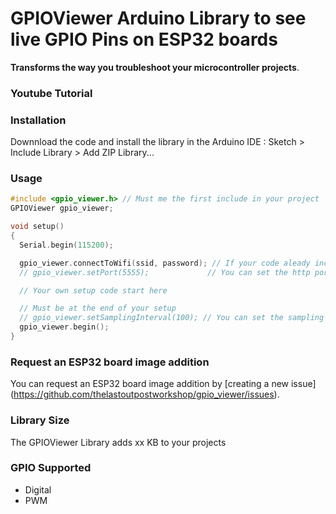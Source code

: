 # GPIOViewer Arduino Library to see live GPIO Pins on ESP32 boards
**Transforms the way you troubleshoot your microcontroller projects**. 

### Youtube Tutorial

### Installation
Downnload the code and install the library in the Arduino IDE : Sketch > Include Library > Add ZIP Library... 

### Usage
```c
#include <gpio_viewer.h> // Must me the first include in your project
GPIOViewer gpio_viewer;

void setup()
{
  Serial.begin(115200);

  gpio_viewer.connectToWifi(ssid, password); // If your code aleady include connection to Wifi, you can comment this line
  // gpio_viewer.setPort(5555);             // You can set the http port

  // Your own setup code start here

  // Must be at the end of your setup
  // gpio_viewer.setSamplingInterval(100); // You can set the sampling interval in ms
  gpio_viewer.begin();
}

```
### Request an ESP32 board image addition
You can request an ESP32 board image addition by [creating a new issue] (https://github.com/thelastoutpostworkshop/gpio_viewer/issues).

### Library Size
The GPIOViewer Library adds xx KB to your projects

### GPIO Supported
- Digital
- PWM